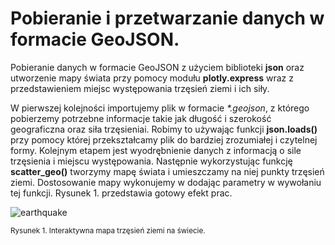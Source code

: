 # Pobieranie i przetwarzanie danych w formacie GeoJSON.

Pobieranie danych w formacie GeoJSON z użyciem biblioteki **json** oraz utworzenie mapy świata przy pomocy modułu **plotly.express**
wraz z przedstawieniem miejsc występowania trzęsień ziemi i ich siły.

W pierwszej kolejności importujemy plik w formacie _*.geojson_, z którego pobierzemy potrzebne informacje takie jak długość i szerokość geograficzna 
oraz siła trzęsieniai. Robimy to używając funkcji **json.loads()** przy pomocy której przekształcamy plik do bardziej zrozumiałej i czytelnej formy.
Kolejnym etapem jest wyodrębnienie danych z informacją o sile trzęsienia i miejscu występowania. Następnie wykorzystując funkcję **scatter_geo()** tworzymy mapę świata 
i umieszczamy na niej punkty trzęsień ziemi. Dostosowanie mapy wykonujemy w dodając parametry w wywołaniu tej funkcji. Rysunek 1. przedstawia gotowy efekt prac.

![earthquake](https://github.com/user-attachments/assets/e1b22aca-d01f-4d84-a07e-a49dd839a443)

<sup>Rysunek 1. Interaktywna mapa trzęsień ziemi na świecie.
